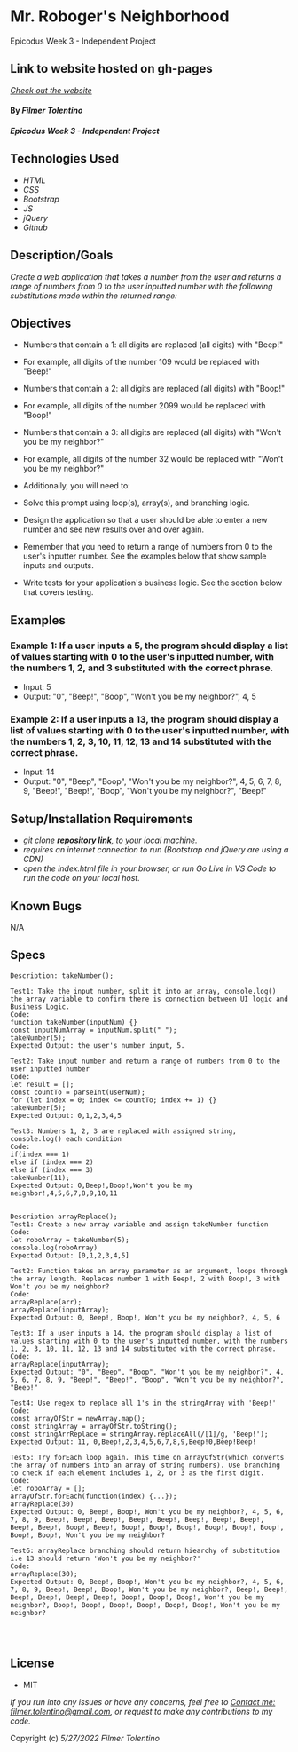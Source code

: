 # Mr. Roboger's Neighborhood
Epicodus Week 3 - Independent Project

## Link to website hosted on gh-pages

_[Check out the website](https://ftolentino.github.io/mr-roboger/)_

#### By _**Filmer Tolentino**_

#### _Epicodus Week 3 - Independent Project_

## Technologies Used

* _HTML_
* _CSS_
* _Bootstrap_
* _JS_
* _jQuery_
* _Github_

## Description/Goals

_Create a web application that takes a number from the user and returns a range of numbers from 0 to the user inputted number with the following substitutions made within the returned range:_


## Objectives

* Numbers that contain a 1: all digits are replaced (all digits) with "Beep!"
* For example, all digits of the number 109 would be replaced with "Beep!"
* Numbers that contain a 2: all digits are replaced (all digits) with "Boop!"
* For example, all digits of the number 2099 would be replaced with "Boop!"
* Numbers that contain a 3: all digits are replaced (all digits) with "Won't you be my neighbor?"
* For example, all digits of the number 32 would be replaced with "Won't you be my neighbor?"
* Additionally, you will need to:

* Solve this prompt using loop(s), array(s), and branching logic.
* Design the application so that a user should be able to enter a new number and see new results over and over again.
* Remember that you need to return a range of numbers from 0 to the user's inputter number. See the examples below that show sample inputs and outputs.
* Write tests for your application's business logic. See the section below that covers testing.

## Examples

### Example 1: If a user inputs a 5, the program should display a list of values starting with 0 to the user's inputted number, with the numbers 1, 2, and 3 substituted with the correct phrase.

* Input: 5
* Output: "0", "Beep!", "Boop", "Won't you be my neighbor?", 4, 5

### Example 2: If a user inputs a 13, the program should display a list of values starting with 0 to the user's inputted number, with the numbers 1, 2, 3, 10, 11, 12, 13 and 14 substituted with the correct phrase.

* Input: 14
* Output: "0", "Beep", "Boop", "Won't you be my neighbor?", 4, 5, 6, 7, 8, 9, "Beep!", "Beep!", "Boop", "Won't you be my neighbor?", "Beep!"

## Setup/Installation Requirements

* _git clone **repository link**, to your local machine._
* _requires an internet connection to run (Bootstrap and jQuery are using a CDN)_
* _open the index.html file in your browser, or run Go Live in VS Code to run the code on your local host._


## Known Bugs
N/A

## Specs

```
Description: takeNumber();

Test1: Take the input number, split it into an array, console.log() the array variable to confirm there is connection between UI logic and Business Logic.
Code:
function takeNumber(inputNum) {}
const inputNumArray = inputNum.split(" ");
takeNumber(5);
Expected Output: the user's number input, 5.

Test2: Take input number and return a range of numbers from 0 to the user inputted number
Code:
let result = [];
const countTo = parseInt(userNum);
for (let index = 0; index <= countTo; index += 1) {}
takeNumber(5);
Expected Output: 0,1,2,3,4,5

Test3: Numbers 1, 2, 3 are replaced with assigned string, console.log() each condition
Code:
if(index === 1)
else if (index === 2)
else if (index === 3) 
takeNumber(11);
Expected Output: 0,Beep!,Boop!,Won't you be my neighbor!,4,5,6,7,8,9,10,11


Description arrayReplace();
Test1: Create a new array variable and assign takeNumber function
Code:
let roboArray = takeNumber(5);
console.log(roboArray)
Expected Output: [0,1,2,3,4,5]

Test2: Function takes an array parameter as an argument, loops through the array length. Replaces number 1 with Beep!, 2 with Boop!, 3 with Won't you be my neighbor?
Code:
arrayReplace(arr);
arrayReplace(inputArray);
Expected Output: 0, Beep!, Boop!, Won't you be my neighbor?, 4, 5, 6

Test3: If a user inputs a 14, the program should display a list of values starting with 0 to the user's inputted number, with the numbers 1, 2, 3, 10, 11, 12, 13 and 14 substituted with the correct phrase.
Code:
arrayReplace(inputArray);
Expected Output: "0", "Beep", "Boop", "Won't you be my neighbor?", 4, 5, 6, 7, 8, 9, "Beep!", "Beep!", "Boop", "Won't you be my neighbor?", "Beep!"

Test4: Use regex to replace all 1's in the stringArray with 'Beep!'
Code:
const arrayOfStr = newArray.map();
const stringArray = arrayOfStr.toString();
const stringArrReplace = stringArray.replaceAll(/[1]/g, 'Beep!');
Expected Output: 11, 0,Beep!,2,3,4,5,6,7,8,9,Beep!0,Beep!Beep!

Test5: Try forEach loop again. This time on arrayOfStr(which converts the array of numbers into an array of string numbers). Use branching to check if each element includes 1, 2, or 3 as the first digit.
Code:
let roboArray = [];
arrayOfStr.forEach(function(index) {...});
arrayReplace(30)
Expected Output: 0, Beep!, Boop!, Won't you be my neighbor?, 4, 5, 6, 7, 8, 9, Beep!, Beep!, Beep!, Beep!, Beep!, Beep!, Beep!, Beep!, Beep!, Beep!, Boop!, Beep!, Boop!, Boop!, Boop!, Boop!, Boop!, Boop!, Boop!, Boop!, Won't you be my neighbor?

Test6: arrayReplace branching should return hiearchy of substitution i.e 13 should return 'Won't you be my neighbor?'
Code:
arrayReplace(30);
Expected Output: 0, Beep!, Boop!, Won't you be my neighbor?, 4, 5, 6, 7, 8, 9, Beep!, Beep!, Boop!, Won't you be my neighbor?, Beep!, Beep!, Beep!, Beep!, Beep!, Beep!, Boop!, Boop!, Boop!, Won't you be my neighbor?, Boop!, Boop!, Boop!, Boop!, Boop!, Boop!, Won't you be my neighbor?




```

## License
* MIT

_If you run into any issues or have any concerns, feel free to [Contact me: filmer.tolentino@gmail.com](mailto:filmer.tolentino@gmail.com), or request to make any contributions to my code._ 

Copyright (c) _5/27/2022_ _Filmer Tolentino_
